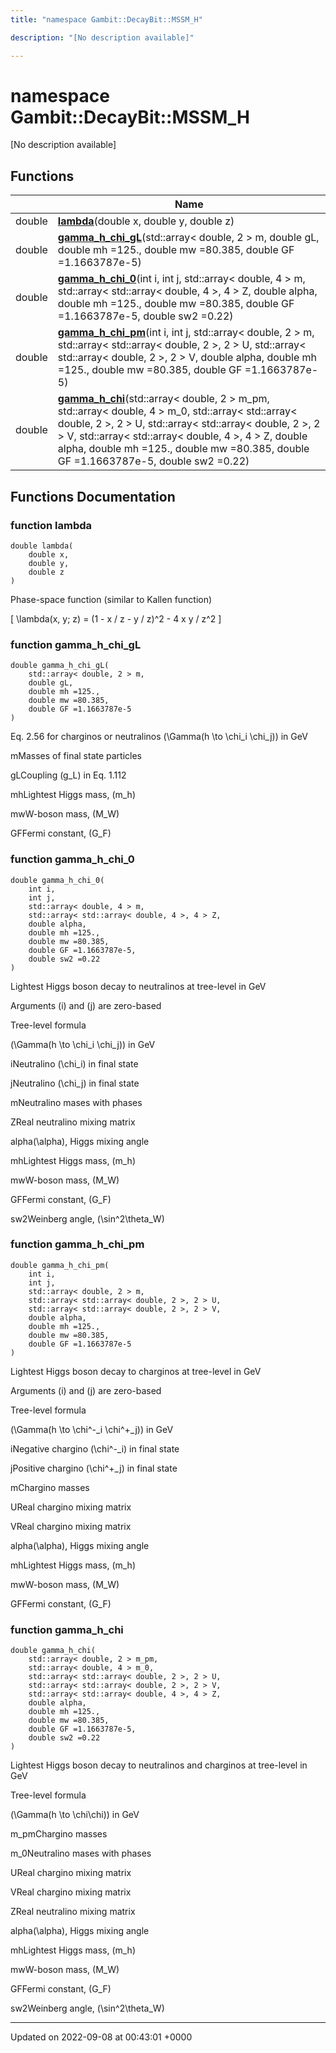 ```yaml
---
title: "namespace Gambit::DecayBit::MSSM_H"

description: "[No description available]"

---
```


# namespace Gambit::DecayBit::MSSM_H

[No description available]

## Functions

|                | Name           |
| -------------- | -------------- |
| double | **[lambda](/documentation/code/namespaces/namespacegambit_1_1decaybit_1_1mssm__h/#function-lambda)**(double x, double y, double z) |
| double | **[gamma_h_chi_gL](/documentation/code/namespaces/namespacegambit_1_1decaybit_1_1mssm__h/#function-gamma-h-chi-gl)**(std::array< double, 2 > m, double gL, double mh =125., double mw =80.385, double GF =1.1663787e-5) |
| double | **[gamma_h_chi_0](/documentation/code/namespaces/namespacegambit_1_1decaybit_1_1mssm__h/#function-gamma-h-chi-0)**(int i, int j, std::array< double, 4 > m, std::array< std::array< double, 4 >, 4 > Z, double alpha, double mh =125., double mw =80.385, double GF =1.1663787e-5, double sw2 =0.22) |
| double | **[gamma_h_chi_pm](/documentation/code/namespaces/namespacegambit_1_1decaybit_1_1mssm__h/#function-gamma-h-chi-pm)**(int i, int j, std::array< double, 2 > m, std::array< std::array< double, 2 >, 2 > U, std::array< std::array< double, 2 >, 2 > V, double alpha, double mh =125., double mw =80.385, double GF =1.1663787e-5) |
| double | **[gamma_h_chi](/documentation/code/namespaces/namespacegambit_1_1decaybit_1_1mssm__h/#function-gamma-h-chi)**(std::array< double, 2 > m_pm, std::array< double, 4 > m_0, std::array< std::array< double, 2 >, 2 > U, std::array< std::array< double, 2 >, 2 > V, std::array< std::array< double, 4 >, 4 > Z, double alpha, double mh =125., double mw =80.385, double GF =1.1663787e-5, double sw2 =0.22) |


## Functions Documentation

### function lambda

```
double lambda(
    double x,
    double y,
    double z
)
```


Phase-space function (similar to Kallen function)

\[
\lambda(x, y; z) = (1 - x / z - y / z)^2 - 4 x y / z^2
\]


### function gamma_h_chi_gL

```
double gamma_h_chi_gL(
    std::array< double, 2 > m,
    double gL,
    double mh =125.,
    double mw =80.385,
    double GF =1.1663787e-5
)
```


Eq. 2.56 for charginos or neutralinos \(\Gamma(h \to \chi_i \chi_j)\) in GeV 

mMasses of final state particles 

gLCoupling \(g_L\) in Eq. 1.112 

mhLightest Higgs mass, \(m_h\)

mwW-boson mass, \(M_W\)

GFFermi constant, \(G_F\)


### function gamma_h_chi_0

```
double gamma_h_chi_0(
    int i,
    int j,
    std::array< double, 4 > m,
    std::array< std::array< double, 4 >, 4 > Z,
    double alpha,
    double mh =125.,
    double mw =80.385,
    double GF =1.1663787e-5,
    double sw2 =0.22
)
```


Lightest Higgs boson decay to neutralinos at tree-level in GeV

Arguments \(i\) and \(j\) are zero-based 

Tree-level formula

\(\Gamma(h \to \chi_i \chi_j)\) in GeV 

iNeutralino \(\chi_i\) in final state 

jNeutralino \(\chi_j\) in final state 

mNeutralino mases with phases 

ZReal neutralino mixing matrix 

alpha\(\alpha\), Higgs mixing angle 

mhLightest Higgs mass, \(m_h\)

mwW-boson mass, \(M_W\)

GFFermi constant, \(G_F\)

sw2Weinberg angle, \(\sin^2\theta_W\)


### function gamma_h_chi_pm

```
double gamma_h_chi_pm(
    int i,
    int j,
    std::array< double, 2 > m,
    std::array< std::array< double, 2 >, 2 > U,
    std::array< std::array< double, 2 >, 2 > V,
    double alpha,
    double mh =125.,
    double mw =80.385,
    double GF =1.1663787e-5
)
```


Lightest Higgs boson decay to charginos at tree-level in GeV

Arguments \(i\) and \(j\) are zero-based 

Tree-level formula

\(\Gamma(h \to \chi^-_i \chi^+_j)\) in GeV 

iNegative chargino \(\chi^-_i\) in final state 

jPositive chargino \(\chi^+_j\) in final state 

mChargino masses 

UReal chargino mixing matrix 

VReal chargino mixing matrix 

alpha\(\alpha\), Higgs mixing angle 

mhLightest Higgs mass, \(m_h\)

mwW-boson mass, \(M_W\)

GFFermi constant, \(G_F\)


### function gamma_h_chi

```
double gamma_h_chi(
    std::array< double, 2 > m_pm,
    std::array< double, 4 > m_0,
    std::array< std::array< double, 2 >, 2 > U,
    std::array< std::array< double, 2 >, 2 > V,
    std::array< std::array< double, 4 >, 4 > Z,
    double alpha,
    double mh =125.,
    double mw =80.385,
    double GF =1.1663787e-5,
    double sw2 =0.22
)
```


Lightest Higgs boson decay to neutralinos and charginos at tree-level in GeV

Tree-level formula

\(\Gamma(h \to \chi\chi)\) in GeV 

m_pmChargino masses 

m_0Neutralino mases with phases 

UReal chargino mixing matrix 

VReal chargino mixing matrix 

ZReal neutralino mixing matrix 

alpha\(\alpha\), Higgs mixing angle 

mhLightest Higgs mass, \(m_h\)

mwW-boson mass, \(M_W\)

GFFermi constant, \(G_F\)

sw2Weinberg angle, \(\sin^2\theta_W\)






-------------------------------

Updated on 2022-09-08 at 00:43:01 +0000